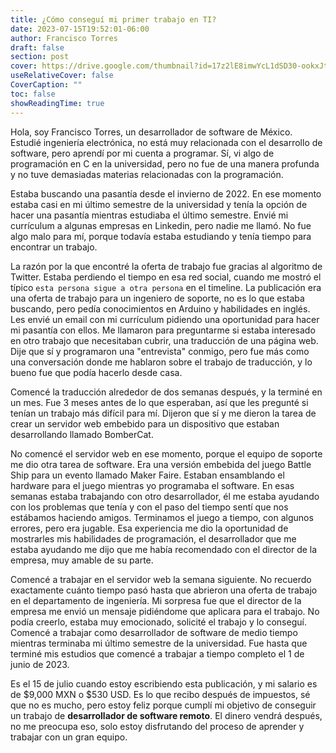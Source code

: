 ```yaml
---
title: ¿Cómo conseguí mi primer trabajo en TI?
date: 2023-07-15T19:52:01-06:00
author: Francisco Torres
draft: false
section: post
cover: https://drive.google.com/thumbnail?id=17z2lE8imwYcL1dSD30-ookxJttv92y9l&sz=w1152-h768
useRelativeCover: false
CoverCaption: ""
toc: false
showReadingTime: true
---
```


Hola, soy Francisco Torres, un desarrollador de software de México. Estudié ingeniería electrónica, no está muy relacionada con el desarrollo de software, pero aprendí por mi cuenta a programar. Sí, vi algo de programación en C en la universidad, pero no fue de una manera profunda y no tuve demasiadas materias relacionadas con la programación.

Estaba buscando una pasantía desde el invierno de 2022. En ese momento estaba casi en mi último semestre de la universidad y tenía la opción de hacer una pasantía mientras estudiaba el último semestre. Envié mi currículum a algunas empresas en Linkedin, pero nadie me llamó. No fue algo malo para mí, porque todavía estaba estudiando y tenía tiempo para encontrar un trabajo.

La razón por la que encontré la oferta de trabajo fue gracias al algoritmo de Twitter. Estaba perdiendo el tiempo en esa red social, cuando me mostró el típico `esta persona sigue a otra persona` en el timeline. La publicación era una oferta de trabajo para un ingeniero de soporte, no es lo que estaba buscando, pero pedía conocimientos en Arduino y habilidades en inglés. Les envié un email con mi currículum pidiendo una oportunidad para hacer mi pasantía con ellos. Me llamaron para preguntarme si estaba interesado en otro trabajo que necesitaban cubrir, una traducción de una página web. Dije que sí y programaron una "entrevista" conmigo, pero fue más como una conversación donde me hablaron sobre el trabajo de traducción, y lo bueno fue que podía hacerlo desde casa.

Comencé la traducción alrededor de dos semanas después, y la terminé en un mes. Fue 3 meses antes de lo que esperaban, así que les pregunté si tenían un trabajo más difícil para mí. Dijeron que sí y me dieron la tarea de crear un servidor web embebido para un dispositivo que estaban desarrollando llamado BomberCat.

No comencé el servidor web en ese momento, porque el equipo de soporte me dio otra tarea de software. Era una versión embebida del juego Battle Ship para un evento llamado Maker Faire. Estaban ensamblando el hardware para el juego mientras yo programaba el software. En esas semanas estaba trabajando con otro desarrollador, él me estaba ayudando con los problemas que tenía y con el paso del tiempo sentí que nos estábamos haciendo amigos. Terminamos el juego a tiempo, con algunos errores, pero era jugable. Esa experiencia me dio la oportunidad de mostrarles mis habilidades de programación, el desarrollador que me estaba ayudando me dijo que me había recomendado con el director de la empresa, muy amable de su parte.

Comencé a trabajar en el servidor web la semana siguiente. No recuerdo exactamente cuánto tiempo pasó hasta que abrieron una oferta de trabajo en el departamento de ingeniería. Mi sorpresa fue que el director de la empresa me envió un mensaje pidiéndome que aplicara para el trabajo. No podía creerlo, estaba muy emocionado, solicité el trabajo y lo conseguí. Comencé a trabajar como desarrollador de software de medio tiempo mientras terminaba mi último semestre de la universidad. Fue hasta que terminé mis estudios que comencé a trabajar a tiempo completo el 1 de junio de 2023.

Es el 15 de julio cuando estoy escribiendo esta publicación, y mi salario es de $9,000 MXN o $530 USD. Es lo que recibo después de impuestos, sé que no es mucho, pero estoy feliz porque cumplí mi objetivo de conseguir un trabajo de **desarrollador de software remoto**. El dinero vendrá después, no me preocupa eso, solo estoy disfrutando del proceso de aprender y trabajar con un gran equipo.